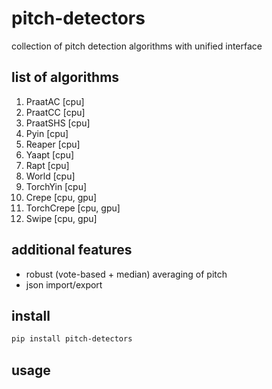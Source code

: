 # pitch-detectors
collection of pitch detection algorithms with unified interface

## list of algorithms
1. PraatAC [cpu]
1. PraatCC [cpu]
1. PraatSHS [cpu]
1. Pyin [cpu]
1. Reaper [cpu]
1. Yaapt [cpu]
1. Rapt [cpu]
1. World [cpu]
1. TorchYin [cpu]
1. Crepe [cpu, gpu]
1. TorchCrepe [cpu, gpu]
1. Swipe [cpu, gpu]

## additional features
- robust (vote-based + median) averaging of pitch
- json import/export

## install
```bash
pip install pitch-detectors
```

## usage
